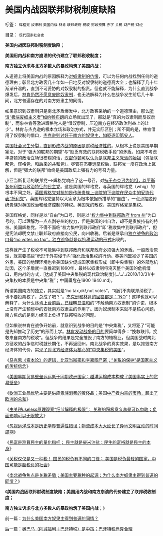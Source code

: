 # 美国内战因联邦财税制度缺陷

标签： `辉格党` `奴隶制` `美国内战` `林肯` `联邦政府` `税收` `财政预算` `赤字` `关税` `财产税` `财经` 

目录： `现代国家社会史`

**美国内战因联邦财税制度缺陷；**

**美国用内战和南方崩溃的代价建立了联邦税收制度；**

**南方独立诉求与北方多数人的暴政构筑了美国内战**；

从道德上将美国内战的原因解释为[对奴隶制的仇恨](../../../2011/8/14/古今中外奴隶制的道德优越感.md)，可以为任何内战找到任何的道德理由；彰显北方政客几十年如一日地反对奴隶制的道德高大全；也解释了几十年渐渐升温的，直到不可妥协的对奴隶制的指责。但也就不能解释，为什么直到战争爆发后，[林肯仍然不愿意废除奴隶制](../../../2011/8/14/卡尔霍恩,林肯，希特勒的种族观和享利克莱的妥协.md)，也无法解释为什么在战争发生前后几十年间，北方普遍存在的对南方奴隶主的同情。

如果意识到奴隶制只是南北矛盾爆发中，北方政客采纳的一个道德理由，那么[所谓“极端废奴主义者”如约翰布朗](../../../2011/7/9/战犯约翰.布朗的灵魂在地狱里腐烂!.md)的立场就出现了，那就是“真的为奴隶制而反奴隶制”，而象林肯等激进辉格党人是“借奴隶制，压迫南方在经济政治利益上的让步”。林肯与杰克逊的根本立场和政治方式，并无实际区别；所不同的是，林肯借用了奴隶制的借口，[杰克逊则讨好于南方的奴隶主，如驱逐印第安人](../../../2011/8/15/大英帝国的屈辱和印第安人的悲惨.md)。

[美国社会发生分裂，直到形成内战的原因是财税经济性的](../../../2011/5/10/汉密尔顿的成功与失败和美国关税的斗争.md)。从根本上说是美国早期宪法，对于“强大的联邦的期望”与“缺乏有效的联邦税收手段”的矛盾。如果不考虑华盛顿的政治立场很模糊的话，[汉密尔顿可以认为是联邦主义党派的始祖](../../../2011/4/19/美国国父华盛顿，麦迪逊，杰斐逊，汉密尔顿.md)（包括联邦党，辉格党，和后来的共和党）。尽管在杰斐逊掌权后，联邦党一度在政治上瓦解，但是“强大的联邦”始终是美国政坛上强有力的号召力量。

小亚当斯复活的联邦党——>辉格党响应了这一号召，对[抗于杰克逊为始祖，以平衡各州利益为政治特征的民主党](../../../2011/5/20/美国总统搞腐败很困难；“党父”杰克逊总统.md)。这是美国的辉格党，与英国的辉格党（whig）的根本不同之处。[英国辉格党对抗的是传统贵族上议院的下议院在民众中的妥协代表“托利党](../../../2011/3/11/光荣革命的敌人和治乱循环.md)”。英国辉格党坚持以大宪章为根本依据所描摹的“自由”，一点点摆脱传统贵族对英国政治和经济控制的特权。英国党的散权，美国辉格党是集权。

美国辉格党，同样是以“自由”为口号，则是以“[权力集中到联邦政府 from
州](../../../2011/5/28/英译汉的民主非常乱.md)”为口号的。可以理解为一点点剥夺州的权力，但是美国的州自治，却不是贵族持有的特权。美国辉格党，不得不面临“权力集中到联邦政府”即“税收集中到联邦政府”，但是宪法却明文禁止联邦政府直接向公民，向州收税。后者是继承自[独立战争的政治口号“no votes no
tax”，独立战争就是以抗税运动的形式](../../../2008/3/22/《爱国者》后谈北美独立战争的政治经济外交军事史.md)出现的。

这样就产生了税收不可能集中到联邦政府和联邦政府必须强大的矛盾。一般政治原理，就需要搞些“[示形于外实侵于内”强化政治集权](../../../2010/9/1/被军费压垮的罗马帝国;民族主义的经济政治动机.md)的行动。英美同盟减少了美国的外患，美国的地理环境也令美国缺少促成国家集权形成（即中央集税）的外部危机动因，这个矛盾就一直推迟到1860年，最终以奴隶制将淹灭整个美国的危机借口，用内战的方式，[达成了美国中央集税的现代政治制度](../../../2010/10/31/中央集权的本质是中央集“税”；中国垂危在1900 1940.md)。

所谓美国南方的独立，其实就是“no tax,ok!,not
votes”，“咱们不向联邦纳税了，也不要投票权了，总成了吧？”。[杰克逊和林肯的回答都是：“NO](../../../2011/7/15/让法律死亡的正义；南北战争爆发的时间序列；.md)”！这样也就可以解释了，为什么[林肯上台前后，已经明显温和](../../../2011/7/14/林肯奠定了美国社会再次和解的基础.md)的“不触动南方奴隶制”的许诺，根本上没有产生预想中的安抚南方奴隶主的作用了。因为奴隶制本来就不是核心问题，南方焦虑的是南方经济上负担了联邦税收的问题。

但如果说林肯在战争开始前，就意识到战争的目的是“中央集税”，又将犯了“可能是先知推动了历史”的形而上学。[林肯发动战争的目的](../../../2011/7/15/美国人的战争思维与反战，萨姆特堡与珍珠港.md)要简单得多：“挽救联邦，挽救来自南方的税收”。但战争的结果是完全摧毁了南方的植棉业，但美国战时向北方征收的战争临时税就长期化，不再返回州。南北战争的真实效果，是以摧毁南方经济体的代价，实[现了对北方经济体为核心的“中央集税的美国](../../../2011/7/15/蓄奴制诱发的国家主义与杰斐逊主义的战争.md)”。

《[马克思《资本论》的逻辑，比亚当斯密和李嘉图严密；“关税的保护”是国家主义的传统信念](../../../2011/9/19/《资本论》逻辑比亚当斯密和李嘉图严密,和关税保护.md)》

《[美国早期贸易壁垒远远低于同期欧洲国家；越洋运输成本构成了美国事实上的贸易壁垒](../../../2011/9/20/美国早期贸易壁垒远远低于同期欧洲国家.md)》

《[欧洲工业品优势主要是供应贵族消费的奢侈品；美国中产者内需的市场，超出了欧洲的总和](../../../2011/9/20/美国中产者内需的市场，占全世界绝大部分.md)》

《[由关税useless原理观察“细节解释的极限”；
关税的积极意义总是可以忽略；负面影响可以无限放大](../../../2011/9/20/关税的积极意义总是可以忽略；负面影响可以无限放大.md)》

《[忽视远洋成本是历史学界普遍性错误；物流成本大大延长了异地文明互动的时间周期](../../../2011/9/20/忽视远洋成本是历史学界普遍错误.md)》

《[民富是测算民主的量化指标；
民主就是柴米油盐；民生的富裕就是民主的本身](../../../2011/9/21/民富是测算民主的量化指标.md)》

《[关税仅仅是又一种税！
国民的税负有不同的口径； 美国是税负最轻的国家，中国可能是超税负的社会](../../../2011/9/21/关税仅仅是又一种税！而已.md)》

《[南北战争焦点是关税矛盾；美国主要税种的起源；为什么南方奴隶主得到普遍的同情？](../../../2011/9/21/为什么美国南方奴隶主得到普遍的同情？.md)》

《**美国内战因联邦财税制度缺陷；美国用内战和南方崩溃的代价建立了联邦税收制度；**

**南方独立诉求与北方多数人的暴政构筑了美国内战**；》



前一篇：[为什么美国南方奴隶主得到普遍的同情？](../../../2011/9/21/为什么美国南方奴隶主得到普遍的同情？.md)

后一篇：[奥巴马（削减福利＋巴菲特税）是中策；巴菲特税尚算合理](../../../2011/9/21/奥巴马（削减福利＋巴菲特税）是中策；巴菲特税尚算合理.md)